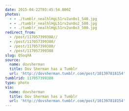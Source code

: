 ```yaml
---
date: 2015-04-22T03:45:54.000Z
photos:
  - - ./tumblr_nealhlHgL51rv2un0o1_540.jpg
  - - ./tumblr_nealhlHgL51rv2un0o2_500.jpg
  - - ./tumblr_nealhlHgL51rv2un0o3_500.jpg
redirect_from:
  - /post/117057399388//
  - /post/117057399388/
  - /post/117057399388/
  - /post/117057399388
slug: QSoqXA
source:
  name: dovsherman
  title: Dov Sherman has a Tumblr
  url: 'http://dovsherman.tumblr.com/post/101397818154'
tumblrid: 117057399388
type: photo
via:
  name: dovsherman
  title: Dov Sherman has a Tumblr
  url: 'http://dovsherman.tumblr.com/post/101397818154'
---
```


